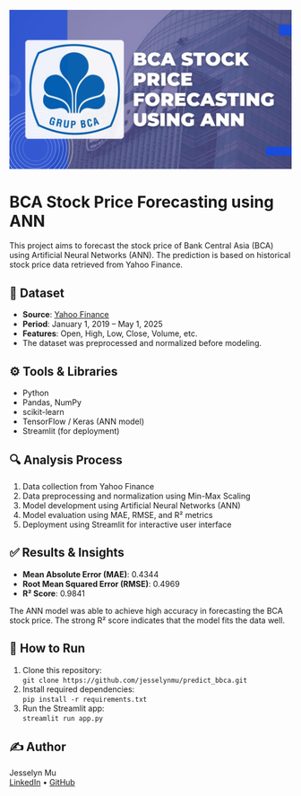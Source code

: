 ![Preview](BBCA_BG.png)
# BCA Stock Price Forecasting using ANN

This project aims to forecast the stock price of Bank Central Asia (BCA) using Artificial Neural Networks (ANN). The prediction is based on historical stock price data retrieved from Yahoo Finance.

## 📂 Dataset

- **Source**: [Yahoo Finance](https://finance.yahoo.com/)
- **Period**: January 1, 2019 – May 1, 2025
- **Features**: Open, High, Low, Close, Volume, etc.
- The dataset was preprocessed and normalized before modeling.

## ⚙️ Tools & Libraries

- Python
- Pandas, NumPy
- scikit-learn
- TensorFlow / Keras (ANN model)
- Streamlit (for deployment)

## 🔍 Analysis Process

1. Data collection from Yahoo Finance
2. Data preprocessing and normalization using Min-Max Scaling
3. Model development using Artificial Neural Networks (ANN)
4. Model evaluation using MAE, RMSE, and R² metrics
5. Deployment using Streamlit for interactive user interface

## ✅ Results & Insights

- **Mean Absolute Error (MAE)**: 0.4344  
- **Root Mean Squared Error (RMSE)**: 0.4969  
- **R² Score**: 0.9841

The ANN model was able to achieve high accuracy in forecasting the BCA stock price. The strong R² score indicates that the model fits the data well.

## 📌 How to Run

1. Clone this repository:  
   `git clone https://github.com/jesselynmu/predict_bbca.git`
2. Install required dependencies:  
   `pip install -r requirements.txt`
3. Run the Streamlit app:  
   `streamlit run app.py`

## ✍️ Author

Jesselyn Mu  
[LinkedIn](https://www.linkedin.com/in/jesselyn-mu/) • [GitHub](https://github.com/jesselynmu)
